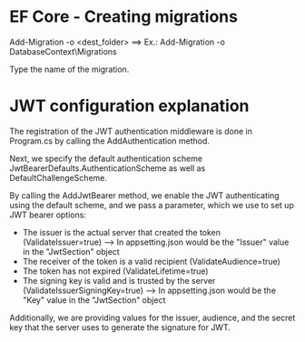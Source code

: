 # EF Core - Creating migrations

Add-Migration -o <dest_folder> ==> Ex.: Add-Migration -o DatabaseContext\Migrations

Type the name of the migration.

# JWT configuration explanation

The registration of the JWT authentication middleware is done in Program.cs by calling the AddAuthentication method.

Next, we specify the default authentication scheme JwtBearerDefaults.AuthenticationScheme as well as DefaultChallengeScheme.

By calling the AddJwtBearer method, we enable the JWT authenticating using the default scheme, and we pass a parameter, which we use to set up JWT bearer options:

* The issuer is the actual server that created the token (ValidateIssuer=true) --> In appsetting.json would be the "Issuer" value in the "JwtSection" object
* The receiver of the token is a valid recipient (ValidateAudience=true)
* The token has not expired (ValidateLifetime=true)
* The signing key is valid and is trusted by the server (ValidateIssuerSigningKey=true) --> In appsetting.json would be the "Key" value in the "JwtSection" object

Additionally, we are providing values for the issuer, audience, and the secret key that the server uses to generate the signature for JWT.